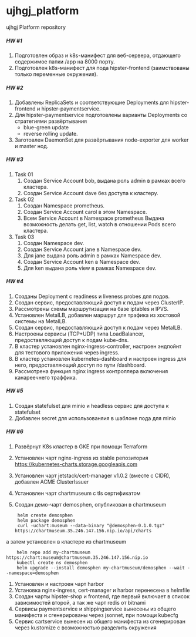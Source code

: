 # ujhgj_platform
ujhgj Platform repository

##### HW #1

1. Подготовлен образ и k8s-манифест для веб-сервера, отдающего содержимое папки /app на 8000 порту.
2. Подготовлен k8s-манифест для пода hipster-frontend (заимствованы только переменные окружения).

##### HW #2

1. Добавлены ReplicaSets и соответствующие Deployments для hipster-frontend и hipster-paymentservice.
2. Для hipster-paymentservice подготовлены варианты Deployments со стратегиями развёртывания
    - blue-green update
    - reverse rolling update.
3. Заготовлен DaemonSet для развёртывания node-exporter для worker и master нод.

##### HW #3

1. Task 01
    1. Создан Service Account bob, выдана роль admin в рамках всего кластера.
    1. Создан Service Account dave без доступа к кластеру.
1. Task 02
    1. Создан Namespace prometheus.
    1. Создан Service Account carol в этом Namespace.
    1. Всем Service Account в Namespace prometheus Выдана возможность делать get, list, watch в отношении Pods всего кластера.
1. Task 03
    1. Создан Namespace dev.
    1. Создан Service Account jane в Namespace dev.
    1. Для jane выдана роль admin в рамках Namespace dev.
    1. Создан Service Account ken в Namespace dev.
    1. Для ken выдана роль view в рамках Namespace dev.

##### HW #4

1. Созданы Deployment с readiness и liveness probes для подов.
1. Создан сервис, предоставляющий доступ к подам через ClusterIP.
1. Рассмотрены схемы маршрутизации на базе iptables и IPVS.
1. Установлен MetalLB, добавлен маршрут для трафика из хостовой системы на MetalLB.
1. Создан сервис, предоставляющий доступ к подам через MetalLB.
1. Настроены сервисы (TCP+UDP) типа LoadBalancer, предоставляющий доступ к подам kube-dns.
1. В кластер установлен nginx-ingress-controller, настроен эндпойнт для тестового приложения через ingress.
1. В кластер установлен kubernetes-dashboard и настроен ingress для него, предоставляющий доступ по пути /dashboard.
1. Рассмотрена функция  nginx ingress контроллера включения канареечнего траффика.

##### HW #5
1. Создан statefulset для minio и headless сервис для доступа к statefulset
1. Добавлен secret для использованяия в шаблоне пода для minio

##### HW #6
1. Развёрнут K8s кластер в GKE при помощи Terraform
1. Установлен чарт nginx-ingress из stable репозитория https://kubernetes-charts.storage.googleapis.com
1. Установлен чарт jetstack/cert-manager v1.0.2 (вместе с CIDR), добавлен ACME ClusterIssuer
1. Установлен чарт chartmuseum с tls сертификатом
1. Создан демо-чарт demosphen, опубликован в chartmuseum
        
        helm create demosphen
        helm package demosphen
        curl -uchart:museum --data-binary "@demosphen-0.1.0.tgz" https://chartmuseum.35.246.147.156.nip.io/api/charts

а затем установлен в кластере из chartmuseum

        helm repo add my-chartmuseum https://chart:museum@chartmuseum.35.246.147.156.nip.io
        kubectl create ns demosphen
        helm upgrade --install demosphen my-chartmuseum/demosphen --wait --namespace=demosphen
1. Установлен и настроен чарт harbor
1. Установка nginx-ingress, cert-manager и harbor перенесена в helmfile
1. Создан чарты hipster-shop и frontend, где первый включает в список зависимостей второй, а так же чарт redis от bitnami 
1. Сервисы paymentservice и shippingservice вынесены из общего манифеста и сгенерированы через jsonnet, при помощи kubecfg
1. Сервис cartservice вынесен из общего манифеста из сгенерирован через kustomize с возможностью разделить окружения
